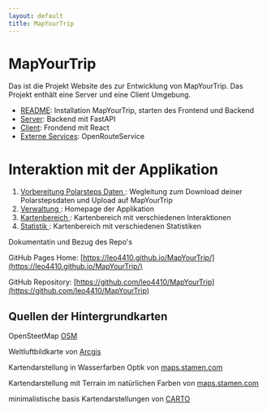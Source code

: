 ```yaml
---
layout: default
title: MapYourTrip
---
```


# MapYourTrip
Das ist die Projekt Website des zur Entwicklung von MapYourTrip. Das Projekt enthält eine Server und eine Client Umgebung.

- [README](README.md): Installation MapYourTrip, starten des Frontend und Backend
- [Server](backend.md): Backend mit FastAPI
- [Client](frontend.md): Frondend mit React
- [Externe Services](Schnittstellen.md): OpenRouteService

# Interaktion mit der Applikation

1. [Vorbereitung Polarsteps Daten ](01_Polarsteps.md): Wegleitung zum Download deiner Polarstepsdaten und Upload auf MapYourTrip
2. [Verwaltung ](02_HomePage.md): Homepage der Applikation
3. [Kartenbereich ](03_MapPage.md): Kartenbereich mit verschiedenen Interaktionen
4. [Statistik ](04_StatPage.md): Kartenbereich mit verschiedenen Statistiken

Dokumentatin und Bezug des Repo's

GitHub Pages Home: [https://leo4410.github.io/MapYourTrip/](https://leo4410.github.io/MapYourTrip/)

GitHub Repository: [https://github.com/leo4410/MapYourTrip](https://github.com/leo4410/MapYourTrip)

## Quellen der Hintergrundkarten

OpenSteetMap [OSM](https://www.openstreetmap.org/about)

Weltluftbildkarte von [Arcgis](https://www.arcgis.com/home/item.html?id=10df2279f9684e4a9f6a7f08febac2a9)

Kartendarstellung in Wasserfarben Optik von [maps.stamen.com](https://maps.stamen.com/watercolor/#12/37.7706/-122.3782)

Kartendarstellung mit Terrain im natürlichen Farben von [maps.stamen.com](https://maps.stamen.com/terrain/#12/37.7706/-122.3782r)

minimalistische basis Kartendarstellungen von [CARTO](https://carto.com)
